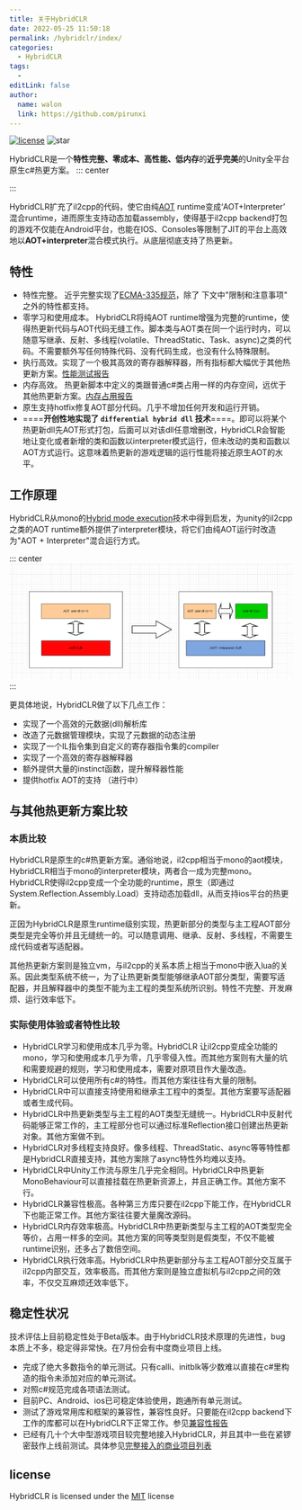 ```yaml
---
title: 关于HybridCLR
date: 2022-05-25 11:50:18
permalink: /hybridclr/index/
categories:
  - HybridCLR
tags:
  - 
editLink: false
author: 
  name: walon
  link: https://github.com/pirunxi
---
```


[![license](http://img.shields.io/badge/license-MIT-blue.svg?style=flat-square)](https://github.com/focus-creative-games/hybridclr/blob/main/LICENSE)
![star](https://img.shields.io/github/stars/focus-creative-games/hybridclr?style=flat-square)

HybridCLR是一个**特性完整、零成本、高性能、低内存**的**近乎完美**的Unity全平台原生c#热更方案。
::: center

:::

HybridCLR扩充了il2cpp的代码，使它由纯[AOT](https://en.wikipedia.org/wiki/Ahead-of-time_compilation) runtime变成‘AOT+Interpreter’ 混合runtime，进而原生支持动态加载assembly，使得基于il2cpp backend打包的游戏不仅能在Android平台，也能在IOS、Consoles等限制了JIT的平台上高效地以**AOT+interpreter**混合模式执行。从底层彻底支持了热更新。

## 特性

- 特性完整。 近乎完整实现了[ECMA-335规范](https://www.ecma-international.org/publications-and-standards/standards/ecma-335/)，除了 下文中"限制和注意事项" 之外的特性都支持。
- 零学习和使用成本。 HybridCLR将纯AOT runtime增强为完整的runtime，使得热更新代码与AOT代码无缝工作。脚本类与AOT类在同一个运行时内，可以随意写继承、反射、多线程(volatile、ThreadStatic、Task、async)之类的代码。不需要额外写任何特殊代码、没有代码生成，也没有什么特殊限制。
- 执行高效。实现了一个极其高效的寄存器解释器，所有指标都大幅优于其他热更新方案。[性能测试报告](/hybridclr/benchmark/)
- 内存高效。 热更新脚本中定义的类跟普通c#类占用一样的内存空间，远优于其他热更新方案。[内存占用报告](/hybridclr/benchmark/)
- 原生支持hotfix修复AOT部分代码。几乎不增加任何开发和运行开销。
- ====**开创性地实现了 `differential hybrid dll` 技术**====。即可以将某个热更新dll先AOT形式打包，后面可以对该dll任意增删改，HybridCLR会智能地让变化或者新增的类和函数以interpreter模式运行，但未改动的类和函数以AOT方式运行。这意味着热更新的游戏逻辑的运行性能将接近原生AOT的水平。

## 工作原理

HybridCLR从mono的[Hybrid mode execution](https://developpaper.com/new-net-interpreter-mono-has-arrived/)技术中得到启发，为unity的il2cpp之类的AOT runtime额外提供了interpreter模块，将它们由纯AOT运行时改造为"AOT + Interpreter"混合运行方式。

::: center
![工作原理](/img/hybridclr/architecture.png)
:::

更具体地说，HybridCLR做了以下几点工作：

- 实现了一个高效的元数据(dll)解析库
- 改造了元数据管理模块，实现了元数据的动态注册
- 实现了一个IL指令集到自定义的寄存器指令集的compiler
- 实现了一个高效的寄存器解释器
- 额外提供大量的instinct函数，提升解释器性能
- 提供hotfix AOT的支持 （进行中）

## 与其他热更新方案比较

### 本质比较

HybridCLR是原生的c#热更新方案。通俗地说，il2cpp相当于mono的aot模块，HybridCLR相当于mono的interpreter模块，两者合一成为完整mono。HybridCLR使得il2cpp变成一个全功能的runtime，原生（即通过System.Reflection.Assembly.Load）支持动态加载dll，从而支持ios平台的热更新。

正因为HybridCLR是原生runtime级别实现，热更新部分的类型与主工程AOT部分类型是完全等价并且无缝统一的。可以随意调用、继承、反射、多线程，不需要生成代码或者写适配器。

其他热更新方案则是独立vm，与il2cpp的关系本质上相当于mono中嵌入lua的关系。因此类型系统不统一，为了让热更新类型能够继承AOT部分类型，需要写适配器，并且解释器中的类型不能为主工程的类型系统所识别。特性不完整、开发麻烦、运行效率低下。

### 实际使用体验或者特性比较

- HybridCLR学习和使用成本几乎为零。HybridCLR 让il2cpp变成全功能的mono，学习和使用成本几乎为零，几乎零侵入性。而其他方案则有大量的坑和需要规避的规则，学习和使用成本，需要对原项目作大量改造。
- HybridCLR可以使用所有c#的特性。而其他方案往往有大量的限制。
- HybridCLR中可以直接支持使用和继承主工程中的类型。其他方案要写适配器或者生成代码。
- HybridCLR中热更新类型与主工程的AOT类型无缝统一。HybridCLR中反射代码能够正常工作的，主工程部分也可以通过标准Reflection接口创建出热更新对象。其他方案做不到。
- HybridCLR对多线程支持良好。像多线程、ThreadStatic、async等等特性都是HybridCLR直接支持，其他方案除了async特性外均难以支持。
- HybridCLR中Unity工作流与原生几乎完全相同。HybridCLR中热更新MonoBehaviour可以直接挂载在热更新资源上，并且正确工作。其他方案不行。
- HybridCLR兼容性极高。各种第三方库只要在il2cpp下能工作，在HybridCLR下也能正常工作。其他方案往往要大量魔改源码。
- HybridCLR内存效率极高。HybridCLR中热更新类型与主工程的AOT类型完全等价，占用一样多的空间。其他方案的同等类型则是假类型，不仅不能被runtime识别，还多占了数倍空间。
- HybridCLR执行效率高。HybridCLR中热更新部分与主工程AOT部分交互属于il2cpp内部交互，效率极高。而其他方案则是独立虚拟机与il2cpp之间的效率，不仅交互麻烦还效率低下。

## 稳定性状况

技术评估上目前稳定性处于Beta版本。由于HybridCLR技术原理的先进性，bug本质上不多，稳定得非常快。在7月份会有中度商业项目上线。

- 完成了绝大多数指令的单元测试。只有calli、initblk等少数难以直接在c#里构造的指令未添加对应的单元测试。
- 对照c#规范完成各项语法测试。
- 目前PC、Android、ios已可稳定体验使用，跑通所有单元测试。
- 测试了游戏常用库和框架的兼容性，兼容性良好。只要能在il2cpp backend下工作的库都可以在HybridCLR下正常工作。参见[兼容性报告](/hybridclr/performance/compatible/)
- 已经有几十个大中型游戏项目较完整地接入HybridCLR，并且其中一些在紧锣密鼓作上线前测试。具体参见[完整接入的商业项目列表](/hybridclr/ref_project/)

## license

HybridCLR is licensed under the [MIT](https://github.com/focus-creative-games/hybridclr/blob/main/LICENSE) license
